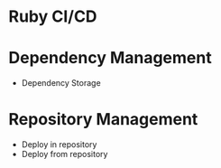 # Ruby CI/CD

# Dependency Management 
- Dependency Storage

# Repository Management
- Deploy in repository 
- Deploy from repository 
